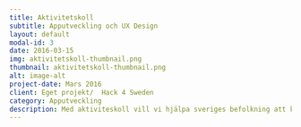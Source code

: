 ```yaml
---
title: Aktivitetskoll
subtitle: Apputveckling och UX Design
layout: default
modal-id: 3
date: 2016-03-15
img: aktivitetskoll-thumbnail.png
thumbnail: aktivitetskoll-thumbnail.png
alt: image-alt
project-date: Mars 2016
client: Eget projekt/  Hack 4 Sweden
category: Apputveckling
description: Med aktiviteskoll vill vi hjälpa sveriges befolkning att komma ut i naturen och röra på sig. Vi vill främja aktivitet som redan finns i våra städer. Appen motiverar användaren och ger tips på daglig fysisk aktivetet. Aktivitetskoll utvecklades som tävlingsbidrag till Hack 4 Sweden. <iframe width="560" height="315" src="https://www.youtube.com/embed/1Q8Fpgu_kzM" frameborder="0" allowfullscreen></iframe>
---
```

